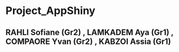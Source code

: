 # Project_AppShiny

## RAHLI Sofiane (Gr2) , LAMKADEM Aya (Gr1) , COMPAORE Yvan (Gr2) , KABZOI Assia (Gr1)

